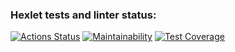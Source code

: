 ### Hexlet tests and linter status:
[![Actions Status](https://github.com/AlexanderKireev/java-project-lvl1/workflows/hexlet-check/badge.svg)](https://github.com/AlexanderKireev/java-project-lvl1/actions)
[![Maintainability](https://api.codeclimate.com/v1/badges/39897ff67dcef7944de2/maintainability)](https://codeclimate.com/github/AlexanderKireev/java-project-lvl1/maintainability)
[![Test Coverage](https://api.codeclimate.com/v1/badges/39897ff67dcef7944de2/test_coverage)](https://codeclimate.com/github/AlexanderKireev/java-project-lvl1/test_coverage)